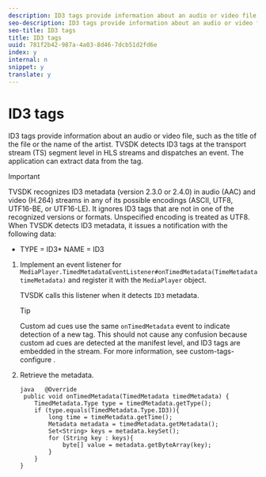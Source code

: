 ```yaml
---
description: ID3 tags provide information about an audio or video file, such as the title of the file or the name of the artist. TVSDK detects ID3 tags at the transport stream (TS) segment level in HLS streams and dispatches an event. The application can extract data from the tag.
seo-description: ID3 tags provide information about an audio or video file, such as the title of the file or the name of the artist. TVSDK detects ID3 tags at the transport stream (TS) segment level in HLS streams and dispatches an event. The application can extract data from the tag.
seo-title: ID3 tags
title: ID3 tags
uuid: 781f2b42-987a-4a03-8d46-7dcb51d2fd6e
index: y
internal: n
snippet: y
translate: y
---
```


# ID3 tags

ID3 tags provide information about an audio or video file, such as the title of the file or the name of the artist. TVSDK detects ID3 tags at the transport stream (TS) segment level in HLS streams and dispatches an event. The application can extract data from the tag.


>[!IMPORTANT]
>
>TVSDK recognizes ID3 metadata (version 2.3.0 or 2.4.0) in audio (AAC) and video (H.264) streams in any of its possible encodings (ASCII, UTF8, UTF16-BE, or UTF16-LE). It ignores ID3 tags that are not in one of the recognized versions or formats. Unspecified encoding is treated as UTF8.
When TVSDK detects ID3 metadata, it issues a notification with the following data: 
* TYPE = ID3* NAME = ID3



1. Implement an event listener for `MediaPlayer.TimedMetadataEventListener#onTimedMetadata(TimeMetadata timeMetadata)` and register it with the `MediaPlayer` object.

   TVSDK calls this listener when it detects `ID3` metadata. 

   >[!TIP]
   >
   >Custom ad cues use the same `onTimedMetadata` event to indicate detection of a new tag. This should not cause any confusion because custom ad cues are detected at the manifest level, and ID3 tags are embedded in the stream. For more information, see  custom-tags-configure . 

1. Retrieve the metadata.

   ```
   java   @Override 
    public void onTimedMetadata(TimedMetadata timedMetadata) { 
       TimedMetadata.Type type = timedMetadata.getType(); 
       if (type.equals(TimedMetadata.Type.ID3)){ 
           long time = timeMetadata.getTime(); 
           Metadata metadata = timedMetadata.getMetadata(); 
           Set<String> keys = metadata.keySet(); 
           for (String key : keys){ 
               byte[] value = metadata.getByteArray(key); 
           } 
       } 
   }
   ```

